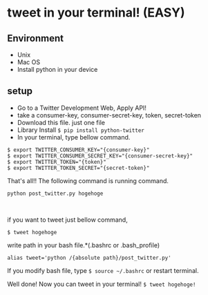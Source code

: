 
# tweet in your terminal! (EASY)

## Environment
- Unix
- Mac OS
- Install python in your device

## setup
- Go to a Twitter Development Web, Apply API!
- take a consumer-key, consumer-secret-key, token, secret-token
- Download this file. just one file
- Library Install `$ pip install python-twitter`
- In your terminal, type bellow command.

```
$ export TWITTER_CONSUMER_KEY="{consumer-key}"
$ export TWITTER_CONSUMER_SECRET_KEY="{consumer-secret-key}"
$ export TWITTER_TOKEN="{token}"
$ export TWITTER_TOKEN_SECRET="{secret-token}"
```  

That's all!!
The following command is running command.

```
python post_twitter.py hogehoge
```  
<br>   
  
if you want to tweet just bellow command,
```
$ tweet hogehoge
```
write path in your bash file.*(.bashrc  or .bash_profile)
```bashrc
alias tweet='python /{absolute path}/post_twitter.py'
```
  
If you modify bash file, type `$ source ~/.bashrc` or restart terminal.
  
Well done!
Now you can tweet in your terminal!    `$ tweet hogehoge!`
